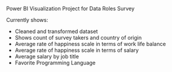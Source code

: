Power BI Visualization Project for Data Roles Survey

Currently shows:
- Cleaned and transformed dataset
- Shows count of survey takers and country of origin
- Average rate of happiness scale in terms of work life balance
- Average rate of happiness scale in terms of salary
- Average salary by job title
- Favorite Programming Language
